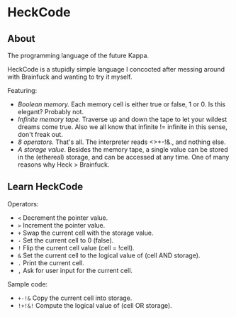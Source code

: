 # HeckCode

## About

The programming language of the future Kappa.

HeckCode is a stupidly simple language I concocted after messing around with Brainfuck and wanting to try it myself.

Featuring:
+ _Boolean memory._ Each memory cell is either true or false, 1 or 0. Is this elegant? Probably not.
+ _Infinite memory tape._ Traverse up and down the tape to let your wildest dreams come true. Also we all know that infinite != infinite in this sense, don't freak out.
+ _8 operators._ That's all. The interpreter reads <>+-!&., and nothing else.
+ _A storage value_. Besides the memory tape, a single value can be stored in the (ethereal) storage, and can be accessed at any time. One of many reasons why Heck > Brainfuck.

## Learn HeckCode

Operators:
+ `<` Decrement the pointer value.
+ `>` Increment the pointer value.
+ `+` Swap the current cell with the storage value.
+ `-` Set the current cell to 0 (false).
+ `!` Flip the current cell value (cell = !cell).
+ `&` Set the current cell to the logical value of (cell AND storage).
+ `.` Print the current cell.
+ `,` Ask for user input for the current cell.

Sample code:
+ `+-!&` Copy the current cell into storage.
+ `!+!&!` Compute the logical value of (cell OR storage).
